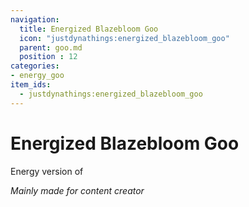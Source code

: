 ```yaml
---
navigation:
  title: Energized Blazebloom Goo
  icon: "justdynathings:energized_blazebloom_goo"
  parent: goo.md
  position : 12
categories:
- energy_goo
item_ids:
  - justdynathings:energized_blazebloom_goo
---
```


# Energized Blazebloom Goo

Energy version of <ItemLink id="justdirethings:gooblock_tier3"/>

<BlockImage id="justdynathings:energized_blazebloom_goo" scale="4.0"/>

*Mainly made for content creator*

<RecipeFor id="justdynathings:energized_blazebloom_goo" />